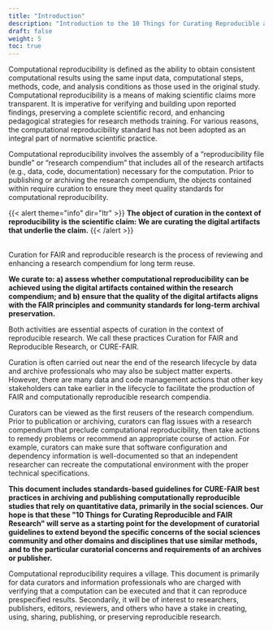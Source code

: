 ```yaml
---
title: "Introduction"
description: "Introduction to the 10 Things for Curating Reproducible and FAIR Research"
draft: false
weight: 5
toc: true
---
```

Computational reproducibility is defined as the ability to obtain consistent computational results using the same input data, computational steps, methods, code, and analysis conditions as those used in the original study. Computational reproducibility is a means of making scientific claims more transparent. It is imperative for verifying and building upon reported findings, preserving a complete scientific record, and enhancing pedagogical strategies for research methods training. For various reasons, the computational reproducibility standard has not been adopted as an integral part of normative scientific practice.

Computational reproducibility involves the assembly of a “reproducibility file bundle” or “research compendium” that includes all of the research artifacts (e.g., data, code, documentation) necessary for the computation. Prior to publishing or archiving the research compendium, the objects contained within require curation to ensure they meet quality standards for computational reproducibility.

{{< alert theme="info" dir="ltr" >}}
**The object of curation in the context of reproducibility is the scientific claim: We are curating the digital artifacts that underlie the claim.**
{{< /alert >}}

<br>Curation for FAIR and reproducible research is the process of reviewing and enhancing a research compendium for long term reuse.

**We curate to: a) assess whether computational reproducibility can be achieved using the digital artifacts contained within the research compendium; and b) ensure that the quality of the digital artifacts aligns with the FAIR principles and community standards for long-term archival preservation.**

Both activities are essential aspects of curation in the context of reproducible research. We call these practices Curation for FAIR and Reproducible Research, or CURE-FAIR.

Curation is often carried out near the end of the research lifecycle by data and archive professionals who may also be subject matter experts. However, there are many data and code management actions that other key stakeholders can take earlier in the lifecycle to facilitate the production of FAIR and computationally reproducible research compendia.

Curators can be viewed as the first reusers of the research compendium. Prior to publication or archiving, curators can flag issues with a research compendium that preclude computational reproducibility, then take actions to remedy problems or recommend an appropriate course of action. For example, curators can make sure that software configuration and dependency information is well-documented so that an independent researcher can recreate the computational environment with the proper technical specifications.

**This document includes standards-based guidelines for CURE-FAIR best practices in archiving and publishing computationally reproducible studies that rely on quantitative data, primarily in the social sciences. Our hope is that these "10 Things for Curating Reproducible and FAIR Research" will serve as a starting point for the development of curatorial guidelines to extend beyond the specific concerns of the social sciences community and other domains and disciplines that use similar methods, and to the particular curatorial concerns and requirements of an archives or publisher.**

Computational reproducibility requires a village. This document is primarily for data curators and information professionals who are charged with verifying that a computation can be executed and that it can reproduce prespecified results. Secondarily, it will be of interest to researchers, publishers, editors, reviewers, and others who have a stake in creating, using, sharing, publishing, or preserving reproducible research.
